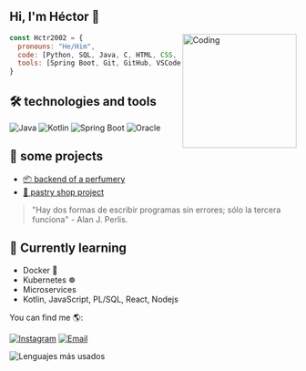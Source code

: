 ## Hi, I'm Héctor 👋
<img align="right" alt="Coding" width="200" src="https://media.giphy.com/media/qgQUggAC3Pfv687qPC/giphy.gif">

```js
const Hctr2002 = {
  pronouns: "He/Him",
  code: [Python, SQL, Java, C, HTML, CSS, JavaScript]
  tools: [Spring Boot, Git, GitHub, VSCode, SQLdeveloper, APIs REST]
}
```
## 🛠️ technologies and tools
![Java](https://img.shields.io/badge/Java-ED8B00?style=for-the-badge&logo=java&logoColor=white)
![Kotlin](https://img.shields.io/badge/Kotlin-0095D5?style=for-the-badge&logo=kotlin&logoColor=white)
![Spring Boot](https://img.shields.io/badge/SpringBoot-6DB33F?style=for-the-badge&logo=springboot&logoColor=white)
![Oracle](https://img.shields.io/badge/Oracle-F80000?style=for-the-badge&logo=oracle&logoColor=white)
## 🚀 some projects
- [📦 backend of a perfumery](https://github.com/Hctr2002/PerfulandiaTest.git)
- [🍰 pastry shop project](https://github.com/Hctr2002/Pasteler-a-Mil-Sabores.git)
> "Hay dos formas de escribir programas sin errores; sólo la tercera funciona" - Alan J. Perlis. 
## 🌱 Currently learning
- Docker 🐳
- Kubernetes ☸️
- Microservices
- Kotlin, JavaScript, PL/SQL, React, Nodejs
  
You can find me 🌎:

[![Instagram](https://img.shields.io/badge/Instagram-E4405F?style=for-the-badge&logo=instagram&logoColor=white)](https://instagram.com/_hctr.r_)
[![Email](https://img.shields.io/badge/Email-D14836?style=for-the-badge&logo=gmail&logoColor=white)](mailto:he.robledo@duocuc.cl)

![Lenguajes más usados](https://github-readme-stats.vercel.app/api/top-langs/?username=Hctr2002&layout=compact&theme=radical)



<!--
**Hctr2002/Hctr2002** is a ✨ _special_ ✨ repository because its `README.md` (this file) appears on your GitHub profile.

Here are some ideas to get you started:

- 🔭 I’m currently working on ...
- 🌱 I’m currently learning ...
- 👯 I’m looking to collaborate on ...
- 🤔 I’m looking for help with ...
- 💬 Ask me about ...
- 📫 How to reach me: ...
- 😄 Pronouns: ...
- ⚡ Fun fact: ...
-->
